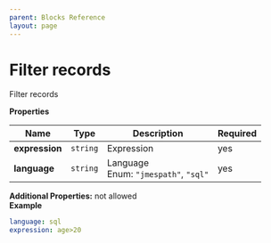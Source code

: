 ```yaml
---
parent: Blocks Reference
layout: page
---
```


# Filter records

Filter records


**Properties**

|Name|Type|Description|Required|
|----|----|-----------|--------|
|**expression**|`string`|Expression<br/>|yes|
|**language**|`string`|Language<br/>Enum: `"jmespath"`, `"sql"`<br/>|yes|

**Additional Properties:** not allowed  
**Example**

```yaml
language: sql
expression: age>20

```


